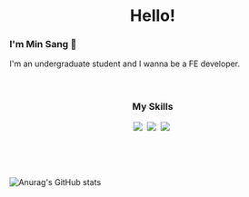 <h1 align="center">Hello!</h1>

### I'm Min Sang 👋
I'm an undergraduate student and I wanna be a FE developer.
<br>
<br>
<br>

<h3 align="center">My Skills</h3>
<p align="center">
    <img src="https://img.shields.io/badge/React.js-120807?style=flat&logo=React&logoColor=white"/></a>&nbsp 
    <img src="https://img.shields.io/badge/Node.js-7cb602?style=flat&logo=Node.js&logoColor=white"/></a>&nbsp 
    <img src="https://img.shields.io/badge/Python-1E3F5A?style=flat&logo=Python&logoColor=white"/></a>&nbsp 
</p>

<br>
<br>
<br>

![Anurag's GitHub stats](https://github-readme-stats.vercel.app/api?username=devminsang&show_icons=true&theme=swift)
